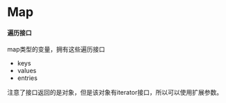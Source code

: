 # Map

#### 遍历接口
map类型的变量，拥有这些遍历接口
* keys
* values
* entries

注意了接口返回的是对象，但是该对象有iterator接口，所以可以使用扩展参数。